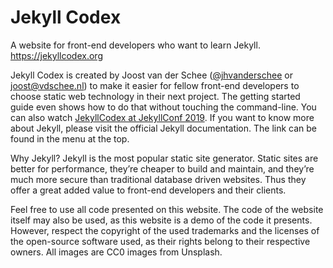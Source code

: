 # Jekyll Codex

A website for front-end developers who want to learn Jekyll. https://jekyllcodex.org

Jekyll Codex is created by Joost van der Schee ([@jhvanderschee](https://twitter.com/jhvanderschee) or joost@vdschee.nl) to make it easier for fellow front-end developers to choose static web technology in their next project. The getting started guide even shows how to do that without touching the command-line. You can also watch [JekyllCodex at JekyllConf 2019](https://vimeo.com/361839295). If you want to know more about Jekyll, please visit the official Jekyll documentation. The link can be found in the menu at the top.

Why Jekyll? Jekyll is the most popular static site generator. Static sites are better for performance, they’re cheaper to build and maintain, and they’re much more secure than traditional database driven websites. Thus they offer a great added value to front-end developers and their clients.

Feel free to use all code presented on this website. The code of the website itself may also be used, as this website is a demo of the code it presents. However, respect the copyright of the used trademarks and the licenses of the open-source software used, as their rights belong to their respective owners. All images are CC0 images from Unsplash.
